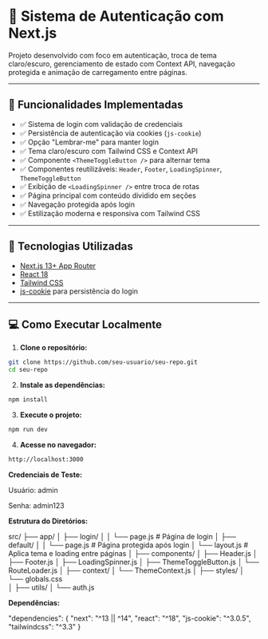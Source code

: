 # 🔐 Sistema de Autenticação com Next.js

Projeto desenvolvido com foco em autenticação, troca de tema claro/escuro, gerenciamento de estado com Context API, navegação protegida e animação de carregamento entre páginas.

---

## 🚀 Funcionalidades Implementadas

- ✅ Sistema de login com validação de credenciais
- ✅ Persistência de autenticação via cookies (`js-cookie`)
- ✅ Opção "Lembrar-me" para manter login
- ✅ Tema claro/escuro com Tailwind CSS e Context API
- ✅ Componente `<ThemeToggleButton />` para alternar tema
- ✅ Componentes reutilizáveis: `Header`, `Footer`, `LoadingSpinner`, `ThemeToggleButton`
- ✅ Exibição de `<LoadingSpinner />` entre troca de rotas
- ✅ Página principal com conteúdo dividido em seções
- ✅ Navegação protegida após login
- ✅ Estilização moderna e responsiva com Tailwind CSS

---

## 🧪 Tecnologias Utilizadas

- [Next.js 13+ App Router](https://nextjs.org/)
- [React 18](https://react.dev/)
- [Tailwind CSS](https://tailwindcss.com/)
- [js-cookie](https://www.npmjs.com/package/js-cookie) para persistência do login

---

## 💻 Como Executar Localmente

1. **Clone o repositório:**

```bash
git clone https://github.com/seu-usuario/seu-repo.git
cd seu-repo
```

2. **Instale as dependências:**
```bash
npm install
```

3. **Execute o projeto:**
```bash
npm run dev
```

4. **Acesse no navegador:**
```bash
http://localhost:3000
```

**Credenciais de Teste:**

Usuário: admin

Senha: admin123

**Estrutura do Diretórios:**

src/
├── app/
│   ├── login/
│   │   └── page.js       # Página de login
│   ├── default/
│   │   └── page.js       # Página protegida após login
│   └── layout.js         # Aplica tema e loading entre páginas
│
├── components/
│   ├── Header.js
│   ├── Footer.js
│   ├── LoadingSpinner.js
│   ├── ThemeToggleButton.js
│   └── RouteLoader.js
│
├── context/
│   └── ThemeContext.js
│
├── styles/
│   └── globals.css       
│
├── utils/
│   └── auth.js     

**Dependências:**

"dependencies": {
  "next": "^13 || ^14",
  "react": "^18",
  "js-cookie": "^3.0.5",
  "tailwindcss": "^3.3"
}

